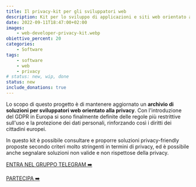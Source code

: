 ```yaml
---
title: Il privacy-kit per gli sviluppatori web
description: Kit per lo sviluppo di applicazioni e siti web orientato alla privacy
date: 2022-09-11T18:47:00+02:00
images:
    - web-developer-privacy-kit.webp
obiettivo_percent: 20
categories:
    - Software
tags:
    - software
    - web
    - privacy
# status: new, wip, done
status: new
include_donations: true
---
```



Lo scopo di questo progetto è di mantenere aggiornato un **archivio di soluzioni per sviluppatori web orientato alla privacy**. Con l'introduzione del GDPR in Europa si sono finalmente definite delle regole più restrittive sull'uso e la protezione dei dati personali, rinforzando così i diritti dei cittadini europei.

In questo kit è possibile consultare e proporre soluzioni privacy-friendly proposte secondo criteri molto stringenti in termini di privacy, ed è possibile anche segnalare soluzioni non valide e non rispettose della privacy.

[ENTRA NEL GRUPPO TELEGRAM ➡️](https://t.me/+_KM9gni_s9thZjA0)

[PARTECIPA ➡️](https://codeberg.org/loviuz/web-developer-privacy-kit)